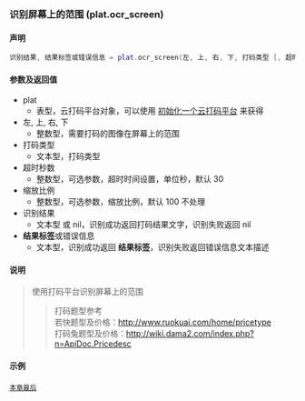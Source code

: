 ### 识别屏幕上的范围 \(**plat\.ocr\_screen**\)


#### 声明
```lua
识别结果, 结果标签或错误信息 = plat.ocr_screen(左, 上, 右, 下, 打码类型 [, 超时秒数, 缩放比例 ])
```


#### 参数及返回值
- plat
    - 表型，云打码平台对象，可以使用 [初始化一个云打码平台](/Handbook/cloud_ocr/cloud_ocr.ocr.md) 来获得
- 左, 上, 右, 下
    - 整数型，需要打码的图像在屏幕上的范围
- 打码类型
    - 文本型，打码类型
- 超时秒数
    - 整数型，可选参数，超时时间设置，单位秒，默认 30
- 缩放比例
    - 整数型，可选参数，缩放比例，默认 100 不处理
- 识别结果
    - 文本型 或 nil，识别成功返回打码结果文字，识别失败返回 nil
- **结果标签**或错误信息
    - 文本型，识别成功返回 **结果标签**，识别失败返回错误信息文本描述


#### 说明
> 使用打码平台识别屏幕上的范围  
> > 打码题型参考  
> > 若快题型及价格：http://www.ruokuai.com/home/pricetype  
> > 打码兔题型及价格：http://wiki.dama2.com/index.php?n=ApiDoc.Pricedesc  


#### 示例  
[`本章最后`](/Handbook/cloud_ocr/samples.md)  

